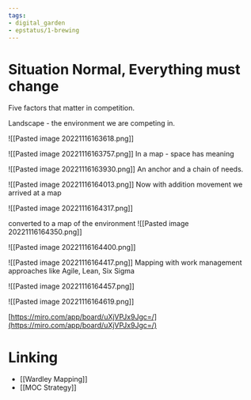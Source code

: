 ```yaml
---
tags: 
- digital_garden
- epstatus/1-brewing
---
```

# Situation Normal, Everything must change
Five factors that matter in competition.

Landscape - the environment we are competing in.

![[Pasted image 20221116163618.png]]


![[Pasted image 20221116163757.png]]
In a map - space has meaning


![[Pasted image 20221116163930.png]]
An anchor and a chain of needs. 


![[Pasted image 20221116164013.png]]
Now with addition movement we arrived at a map



![[Pasted image 20221116164317.png]]


converted to a map of the environment
![[Pasted image 20221116164350.png]]

![[Pasted image 20221116164400.png]]

![[Pasted image 20221116164417.png]]
Mapping with work management approaches like Agile, Lean, Six Sigma

![[Pasted image 20221116164457.png]]


![[Pasted image 20221116164619.png]]




[https://miro.com/app/board/uXjVPJx9Jgc=/](https://miro.com/app/board/uXjVPJx9Jgc=/)

# Linking
+ [[Wardley Mapping]]
+ [[MOC Strategy]]